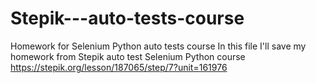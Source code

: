 # Stepik---auto-tests-course
Homework for Selenium Python auto tests course
In this file I'll save my homework from Stepik auto test Selenium Python course
https://stepik.org/lesson/187065/step/7?unit=161976
